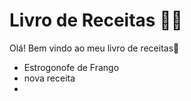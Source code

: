 # Livro de Receitas :man_cook:

Olá! Bem vindo ao meu livro de receitas:wave:

- Estrogonofe de Frango
- nova receita
- ​